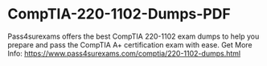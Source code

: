 # CompTIA-220-1102-Dumps-PDF
Pass4surexams offers the best CompTIA 220-1102 exam dumps to help you prepare and pass the CompTIA A+ certification exam with ease. 
Get More Info: https://www.pass4surexams.com/comptia/220-1102-dumps.html
